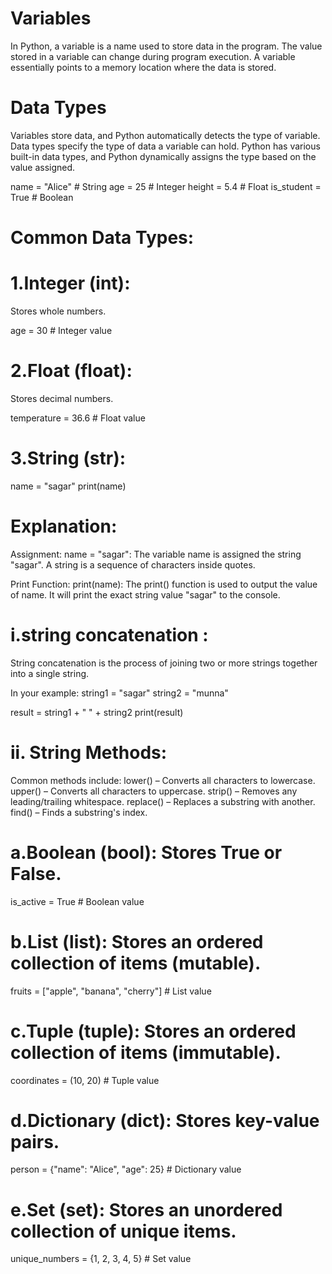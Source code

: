 # Variables 
In Python, a variable is a name used to store data in the program. 
The value stored in a variable can change during program execution. 
A variable essentially points to a memory location where the data is stored.

# Data Types
Variables store data, and Python automatically detects the type of variable.
Data types specify the type of data a variable can hold. 
Python has various built-in data types, and Python dynamically assigns the type based on the value assigned.


name = "Alice"      # String
age = 25            # Integer
height = 5.4        # Float
is_student = True   # Boolean


# Common Data Types:
# 1.Integer (int): 
Stores whole numbers.

age = 30  # Integer value

# 2.Float (float): 
Stores decimal numbers.

temperature = 36.6  # Float value

# 3.String (str): 

name = "sagar"
print(name)

# Explanation:
Assignment:
name = "sagar": The variable name is assigned the string "sagar". A string is a sequence of characters inside quotes.

Print Function:
print(name): The print() function is used to output the value of name. It will print the exact string value "sagar" to the console.

# i.string concatenation :
String concatenation is the process of joining two or more strings together into a single string.

In your example:
string1 = "sagar"
string2 = "munna"

result = string1 + " " + string2
print(result)

# ii. String Methods:
Common methods include:
lower() – Converts all characters to lowercase.
upper() – Converts all characters to uppercase.
strip() – Removes any leading/trailing whitespace.
replace() – Replaces a substring with another.
find() – Finds a substring's index.

# a.Boolean (bool): Stores True or False.
is_active = True  # Boolean value

# b.List (list): Stores an ordered collection of items (mutable).
fruits = ["apple", "banana", "cherry"]  # List value

# c.Tuple (tuple): Stores an ordered collection of items (immutable).
coordinates = (10, 20)  # Tuple value

# d.Dictionary (dict): Stores key-value pairs.
person = {"name": "Alice", "age": 25}  # Dictionary value

# e.Set (set): Stores an unordered collection of unique items.
unique_numbers = {1, 2, 3, 4, 5}  # Set value

